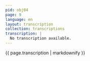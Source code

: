 ```yaml
---
pid: obj04
page: 9
language: en
layout: transcription
collection: transcriptions
transcription: |
  No transcription available.
---
```


{{ page.transcription | markdownify }}
